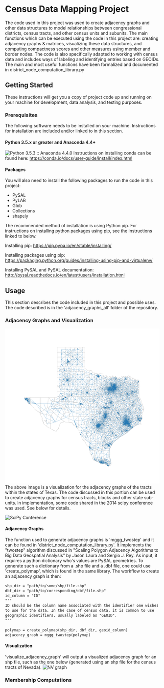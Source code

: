# Census Data Mapping Project
The code used in this project was used to create adjacency graphs and other data structures to model relationships between congressional districts, census tracts, and other census units and subunits. The main functions which can be executed using the code in this project are: creating adjacency graphs & matrices, visualizing these data structures, and computing compactness scores and other measures using member and border nodes. The code is also specifically adapted to working with census data and includes ways of labeling and identifying entries based on GEOIDs. The main and most useful functions have been formalized and documented in district_node_computation_library.py

## Getting Started
These instructions will get you a copy of project code up and running on your machine for development, data analysis, and testing purposes. 

### Prerequisites
The following software needs to be installed on your machine. Instructions for installation are included and/or linked to in this section.

#### Python 3.5.x or greater and Anaconda 4.4+ 
![Python 3.5.3 :: Anaconda 4.4.0](https://upload.wikimedia.org/wikipedia/commons/thumb/4/4a/Python3-powered_hello-world.svg/2000px-Python3-powered_hello-world.svg.png)
Instructions on installing conda can be found here:
https://conda.io/docs/user-guide/install/index.html

#### Packages
You will also need to install the following packages to run the code in this project:

- PySAL
- PyLAB
- Glob
- Collections
- shapely

The recommended method of installation is using Python pip. For instructions on installing python packages using pip, see the instructions linked to below.

Installing pip: https://pip.pypa.io/en/stable/installing/

Installing packages using pip: https://packaging.python.org/guides/installing-using-pip-and-virtualenv/

Installing PySAL and PySAL documentation: http://pysal.readthedocs.io/en/latest/users/installation.html

## Usage
This section describes the code included in this project and possible uses. The code described is in the 'adjacency_graphs_all' folder of the repository.

### Adjacency Graphs and Visualization
![Adjacency graph for the TX tracts](adjacency_graph_48.png)
The above image is a visualization for the adjacency graphs of the tracts within the states of Texas. The code discussed in this portion can be used to create adjacency graphs for census tracts, blocks and other state sub-units. In implementation, some code shared in the 2014 scipy conference was used. See below for details.

![SciPy Conference](http://conference.scipy.org/proceedings/scipy2008/static/images/scipy_conf_logo.png)

#### Adjacency Graphs
The function used to generate adjacency graphs is 'mggg_twostep' and it can be found in 'district_node_computation_library.py'. It implements the "twostep" algorithm discussed in "Scaling Polygon Adjacency Algorithms to Big Data Geospatial Analysis" by Jason Laura and Sergio J. Rey. As input, it requires a python dictionary who's values are PySAL geometries. To generate such a dictionary from a .shp file and a .dbf file, one could use 'create_polymap', which is found in the same library. The workflow to create an adjacency graph is then:

```
shp_dir = "path/to/some/shp/file.shp"
dbf_dir = "path/to/corresponding/dbf/file.shp"
id_column = "ID"
"""
ID should be the column name associated with the identifier one wishes to use for the data. In the case of census data, it is common to use geographic identifiers, usually labeled as "GEOID".
"""

polymap = create_polymap(shp_dir, dbf_dir, geoid_column)
adjacency_graph = mggg_twostep(polymap)
```

#### Visualization
'visualize_adjacency_graph' will output a visualized adjacency graph for an shp file, such as the one below (generated using an shp file for the census tracts of Nevada).
![NV graph](adjacency_graph_32)

### Membership Computations


